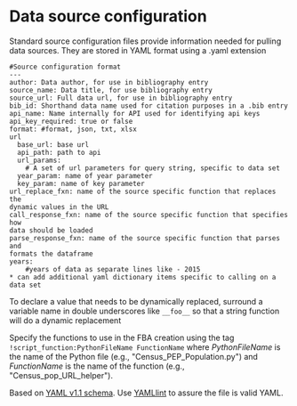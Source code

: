 # Data source configuration 
Standard source configuration files provide information needed for pulling 
data sources. They are stored in YAML format using a .yaml extension

```
#Source configuration format
---
author: Data author, for use in bibliography entry
source_name: Data title, for use bibliography entry
source_url: Full data url, for use in bibliography entry
bib_id: Shorthand data name used for citation purposes in a .bib entry
api_name: Name internally for API used for identifying api keys
api_key_required: true or false 
format: #format, json, txt, xlsx
url 
  base_url: base url
  api_path: path to api
  url_params: 
    # A set of url parameters for query string, specific to data set
  year_param: name of year parameter
  key_param: name of key parameter 
url_replace_fxn: name of the source specific function that replaces the 
dynamic values in the URL
call_response_fxn: name of the source specific function that specifies how 
data should be loaded
parse_response_fxn: name of the source specific function that parses and 
formats the dataframe
years: 
    #years of data as separate lines like - 2015
* can add additional yaml dictionary items specific to calling on a data set
```

To declare a value that needs to be dynamically replaced, surround
a variable name in double underscores like `__foo__` so that a string
function will do a dynamic replacement

Specify the functions to use in the FBA creation using the tag 
`!script_function:PythonFileName FunctionName`
where _PythonFileName_ is the name of the Python file (e.g., 
"Census_PEP_Population.py") and _FunctionName_ is the name of the function 
(e.g., "Census_pop_URL_helper"). 

Based on [YAML v1.1 schema](https://yaml.org/spec/1.1/). Use 
[YAMLlint](http://www.yamllint.com/) to assure the file is valid YAML.
